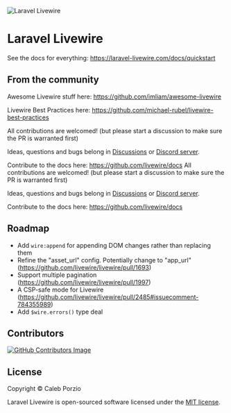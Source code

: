 ![Laravel Livewire](https://avatars.githubusercontent.com/u/51960834?s=100)
# Laravel Livewire

See the docs for everything: https://laravel-livewire.com/docs/quickstart

## From the community

Awesome Livewire stuff here: https://github.com/imliam/awesome-livewire

Livewire Best Practices here: https://github.com/michael-rubel/livewire-best-practices

All contributions are welcomed! (but please start a discussion to make sure the PR is warranted first)

Ideas, questions and bugs belong in [Discussions](https://github.com/livewire/livewire/discussions) or [Discord server](https://discord.gg/livewire).

Contribute to the docs here: https://github.com/livewire/docs
All contributions are welcomed! (but please start a discussion to make sure the PR is warranted first)

Ideas, questions and bugs belong in [Discussions](https://github.com/livewire/livewire/discussions) or [Discord server](https://discord.gg/livewire).

Contribute to the docs here: https://github.com/livewire/docs

## Roadmap
* Add `wire:append` for appending DOM changes rather than replacing them
* Refine the "asset_url" config. Potentially change to "app_url" (https://github.com/livewire/livewire/pull/1693)
* Support multiple pagination (https://github.com/livewire/livewire/pull/1997)
* A CSP-safe mode for Livewire (https://github.com/livewire/livewire/pull/2485#issuecomment-784355989)
* Add `$wire.errors()` type deal

## Contributors
[![GitHub Contributors Image](https://contrib.rocks/image?repo=livewire/livewire)](https://github.com/livewire/livewire/graphs/contributors)

## License

Copyright © Caleb Porzio

Laravel Livewire is open-sourced software licensed under the [MIT license](LICENSE.md).
